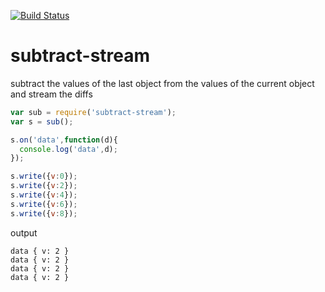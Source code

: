 
[![Build Status](https://secure.travis-ci.org/soldair/node-sutract-stream.png)](http://travis-ci.org/soldair/node-subtract-stream)

subtract-stream
===============

subtract the values of the last object from the values of the current object and stream the diffs

```js
var sub = require('subtract-stream');
var s = sub();

s.on('data',function(d){
  console.log('data',d);
});

s.write({v:0});
s.write({v:2});
s.write({v:4});
s.write({v:6});
s.write({v:8});

```
output

```
data { v: 2 }
data { v: 2 }
data { v: 2 }
data { v: 2 }

```
